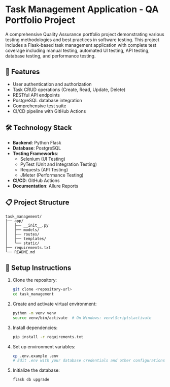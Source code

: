 # Task Management Application - QA Portfolio Project

A comprehensive Quality Assurance portfolio project demonstrating various testing methodologies and best practices in software testing. This project includes a Flask-based task management application with complete test coverage including manual testing, automated UI testing, API testing, database testing, and performance testing.

## 🚀 Features

- User authentication and authorization
- Task CRUD operations (Create, Read, Update, Delete)
- RESTful API endpoints
- PostgreSQL database integration
- Comprehensive test suite
- CI/CD pipeline with GitHub Actions

## 🛠 Technology Stack

- **Backend**: Python Flask
- **Database**: PostgreSQL
- **Testing Frameworks**:
  - Selenium (UI Testing)
  - PyTest (Unit and Integration Testing)
  - Requests (API Testing)
  - JMeter (Performance Testing)
- **CI/CD**: GitHub Actions
- **Documentation**: Allure Reports

## 📋 Project Structure

```
task_management/
├── app/
│   ├── __init__.py
│   ├── models/
│   ├── routes/
│   ├── templates/
│   └── static/
├── requirements.txt
└── README.md
```

## 🔧 Setup Instructions

1. Clone the repository:
   ```bash
   git clone <repository-url>
   cd task_management
   ```

2. Create and activate virtual environment:
   ```bash
   python -m venv venv
   source venv/bin/activate  # On Windows: venv\Scripts\activate
   ```

3. Install dependencies:
   ```bash
   pip install -r requirements.txt
   ```

4. Set up environment variables:
   ```bash
   cp .env.example .env
   # Edit .env with your database credentials and other configurations
   ```

5. Initialize the database:
   ```bash
   flask db upgrade
   ```
